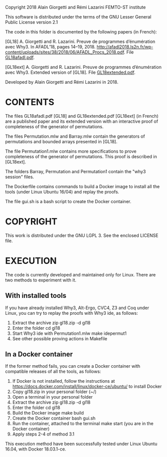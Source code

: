 Copyright 2018 Alain Giorgetti and Rémi Lazarini
FEMTO-ST institute

This software is distributed under the terms of the GNU Lesser
General Public License version 2.1

The code in this folder is documented by the following papers (in French):

[GL18]    A. Giorgetti and R. Lazarini. Preuve de programmes d’énumération avec Why3.
          In AFADL’18, pages 14–19, 2018.
          http://afadl2018.ls2n.fr/wp-content/uploads/sites/38/2018/06/AFADL_Procs_2018.pdf.
          File [GL18afadl.pdf](https://github.com/alaingiorgetti/enum/blob/master/docs/GL18afadl.pdf).

[GL18ext] A. Giorgetti and R. Lazarini. Preuve de programmes d’énumération avec Why3.
          Extended version of [GL18]. File [GL18extended.pdf](https://github.com/alaingiorgetti/enum/blob/master/docs/GL18extended.pdf).

Developed by Alain Giorgetti and Rémi Lazarini in 2018.

CONTENTS
========

The files GL18afadl.pdf [GL18] and GL18extended.pdf [GL18ext] (in French) are a 
published paper and its extended version with an interactive proof of completeness 
of the generator of permutations.

The files Permutation.mlw and Barray.mlw contain the generators of permutations
and bounded arrays presented in [GL18].

The file Permutation1.mlw contains more specifications to prove completeness of the generator
of permutations. This proof is described in [GL18ext].

The folders Barray, Permutation and Permutation1 contain the "why3 session" files.

The Dockerfile contains commands to build a Docker image to install all the tools (under 
Linux Ubuntu 16/04) and replay the proofs.

The file gui.sh is a bash script to create the Docker container.

COPYRIGHT
=========

This work is distributed under the GNU LGPL 3. See the enclosed LICENSE file.

EXECUTION
=========

The code is currently developed and maintained only for Linux. There are two methods to
experiment with it.

With installed tools
--------------------

If you have already installed Why3, Alt-Ergo, CVC4, Z3 and Coq under Linux, you can try to replay
the proofs with Why3 ide, as follows:

1. Extract the archive
    zip gl18.zip -d gl18
2. Enter the folder
    cd gl18
3. Start Why3 ide with Permutation1.mlw
    make idepermut1
4. See other possible proving actions in Makefile

In a Docker container
---------------------

If the former method fails, you can create a Docker container with compatible releases of all the
tools, as follows:

1. If Docker is not installed, follow the instructions at
    https://docs.docker.com/install/linux/docker-ce/ubuntu/
   to install Docker
2. Copy gl18.zip in your personal folder (~/)
3. Open a terminal in your personal folder
4. Extract the archive
    zip gl18.zip -d gl18
5. Enter the folder
    cd gl18
6. Build the Docker image
    make build
7. Create the Docker container
    bash gui.sh
8. Run the container, attached to the terminal
    make start (you are in the Docker container)
9. Apply steps 2-4 of method 3.1

This execution method have been successfully tested under Linux Ubuntu 16.04, with Docker 18.03.1-ce.
